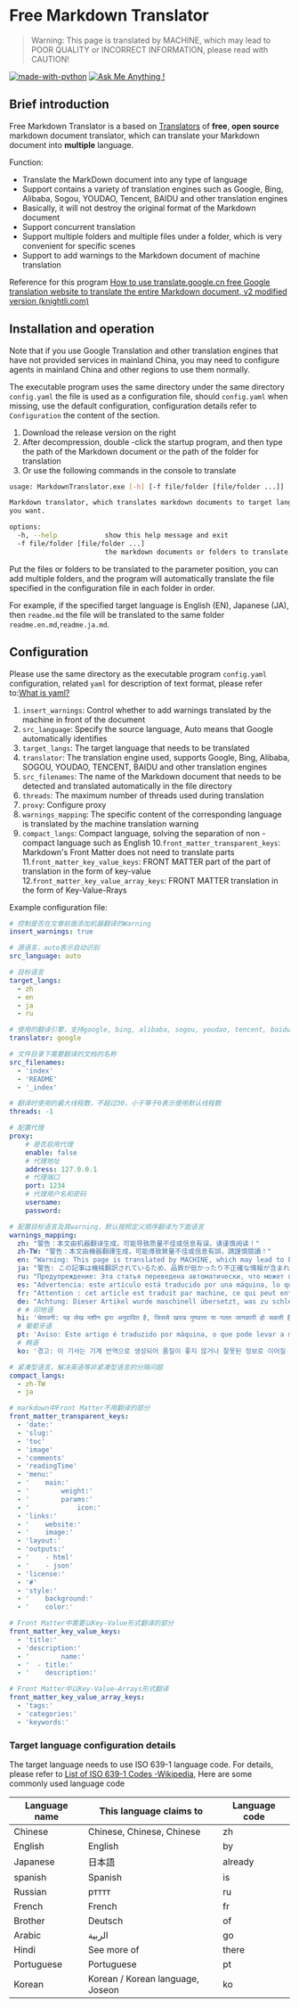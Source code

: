 # Free Markdown Translator

> Warning: This page is translated by MACHINE, which may lead to POOR QUALITY or INCORRECT INFORMATION, please read with CAUTION!

 [![made-with-python](https://img.shields.io/badge/Made%20with-Python-1f425f.svg)](https://www.python.org/) 
 [![Ask Me Anything !](https://img.shields.io/badge/Ask%20me-anything-1abc9c.svg)](https://github.com/CrazyMayfly/Free-Markdown-Translator/issues) 

## Brief introduction

Free Markdown Translator is a based on [Translators](https://github.com/UlionTse/translators) of **free**, **open source** markdown document translator, which can translate your Markdown document into **multiple** language.

Function:

- Translate the MarkDown document into any type of language
- Support contains a variety of translation engines such as Google, Bing, Alibaba, Sogou, YOUDAO, Tencent, BAIDU and other translation engines
- Basically, it will not destroy the original format of the Markdown document
- Support concurrent translation
- Support multiple folders and multiple files under a folder, which is very convenient for specific scenes
- Support to add warnings to the Markdown document of machine translation

Reference for this program [How to use translate.google.cn free Google translation website to translate the entire Markdown document, v2 modified version (knightli.com)](https://www.knightli.com/zh-tw/2022/04/24/免費-google-翻譯-整篇-markdown-文檔-修改版/) 

## Installation and operation

Note that if you use Google Translation and other translation engines that have not provided services in mainland China, you may need to configure agents in mainland China and other regions to use them normally.

The executable program uses the same directory under the same directory `config.yaml` the file is used as a configuration file, should `config.yaml` when missing, use the default configuration, configuration details refer to `Configuration` the content of the section.

1. Download the release version on the right
2. After decompression, double -click the startup program, and then type the path of the Markdown document or the path of the folder for translation
3. Or use the following commands in the console to translate

```bash
usage: MarkdownTranslator.exe [-h] [-f file/folder [file/folder ...]]

Markdown translator, which translates markdown documents to target languages
you want.

options:
  -h, --help            show this help message and exit
  -f file/folder [file/folder ...]
                        the markdown documents or folders to translate.
```

Put the files or folders to be translated to the parameter position, you can add multiple folders, and the program will automatically translate the file specified in the configuration file in each folder in order.

For example, if the specified target language is English (EN), Japanese (JA), then `readme.md` the file will be translated to the same folder `readme.en.md`,`readme.ja.md`.

## Configuration

Please use the same directory as the executable program `config.yaml` configuration, related `yaml` for description of text format, please refer to:[What is yaml?](https://www.redhat.com/en/topics/automation/what-is-yaml) 

1. `insert_warnings`: Control whether to add warnings translated by the machine in front of the document
2. `src_language`: Specify the source language, Auto means that Google automatically identifies
3. `target_langs`: The target language that needs to be translated
4. `translator`: The translation engine used, supports Google, Bing, Alibaba, SOGOU, YOUDAO, TENCENT, BAIDU and other translation engines
5. `src_filenames`: The name of the Markdown document that needs to be detected and translated automatically in the file directory
6. `threads`: The maximum number of threads used during translation
7. `proxy`: Configure proxy
8. `warnings_mapping`: The specific content of the corresponding language is translated by the machine translation warning
9. `compact_langs`: Compact language, solving the separation of non -compact language such as English
10.`front_matter_transparent_keys`: Markdown's Front Matter does not need to translate parts
11.`front_matter_key_value_keys`: FRONT MATTER part of the part of translation in the form of key-value
12.`front_matter_key_value_array_keys`: FRONT MATTER translation in the form of Key-Value-Rrays

Example configuration file:

```yaml
# 控制是否在文章前面添加机器翻译的Warning
insert_warnings: true

# 源语言，auto表示自动识别
src_language: auto

# 目标语言
target_langs:
  - zh
  - en
  - ja
  - ru

# 使用的翻译引擎，支持google, bing, alibaba, sogou, youdao, tencent, baidu等翻译引擎
translator: google

# 文件目录下需要翻译的文档的名称
src_filenames:
  - 'index'
  - 'README'
  - '_index'

# 翻译时使用的最大线程数，不超过30，小于等于0表示使用默认线程数
threads: -1

# 配置代理
proxy:
    # 是否启用代理
    enable: false
    # 代理地址
    address: 127.0.0.1
    # 代理端口
    port: 1234
    # 代理用户名和密码
    username:
    password:

# 配置目标语言及其warning，默认按照定义顺序翻译为下面语言
warnings_mapping:
  zh: "警告：本文由机器翻译生成，可能导致质量不佳或信息有误，请谨慎阅读！" 
  zh-TW: "警告：本文由機器翻譯生成，可能導致質量不佳或信息有誤，請謹慎閱讀！" 
  en: "Warning: This page is translated by MACHINE, which may lead to POOR QUALITY or INCORRECT INFORMATION, please read with CAUTION!" 
  ja: "警告: この記事は機械翻訳されているため、品質が低かったり不正確な情報が含まれる可能性があります。よくお読みください。" 
  ru: "Предупреждение: Эта статья переведена автоматически, что может привести к некачественной или неверной информации, пожалуйста, внимательно прочитайте!" 
  es: "Advertencia: este artículo está traducido por una máquina, lo que puede dar lugar a una mala calidad o información incorrecta. ¡Lea atentamente!" 
  fr: "Attention : cet article est traduit par machine, ce qui peut entraîner une mauvaise qualité ou des informations incorrectes, veuillez lire attentivement !" 
  de: "Achtung: Dieser Artikel wurde maschinell übersetzt, was zu schlechter Qualität oder falschen Informationen führen kann, bitte sorgfältig lesen!" 
  # # 印地语
  hi: 'चेतावनी: यह लेख मशीन द्वारा अनुवादित है, जिससे खराब गुणवत्ता या गलत जानकारी हो सकती है, कृपया ध्यान से पढ़ें!'
  # 葡萄牙语
  pt: 'Aviso: Este artigo é traduzido por máquina, o que pode levar a má qualidade ou informações incorretas, leia com atenção!'
  # 韩语
  ko: '경고: 이 기사는 기계 번역으로 생성되어 품질이 좋지 않거나 잘못된 정보로 이어질 수 있으므로 주의 깊게 읽으십시오!'

# 紧凑型语言，解决英语等非紧凑型语言的分隔问题
compact_langs:
  - zh-TW
  - ja

# markdown中Front Matter不用翻译的部分
front_matter_transparent_keys:
  - 'date:'
  - 'slug:'
  - 'toc'
  - 'image'
  - 'comments'
  - 'readingTime'
  - 'menu:'
  - '    main:'
  - '        weight:'
  - '        params:'
  - '            icon:'
  - 'links:'
  - '    website:'
  - '    image:'
  - 'layout:'
  - 'outputs:'
  - '    - html'
  - '    - json'
  - 'license:'
  - '#'
  - 'style:'
  - '    background:'
  - '    color:'

# Front Matter中需要以Key-Value形式翻译的部分
front_matter_key_value_keys:
  - 'title:'
  - 'description:'
  - '        name:'
  - '  - title:'
  - '    description:'

# Front Matter中以Key-Value—Arrays形式翻译
front_matter_key_value_array_keys:
  - 'tags:'
  - 'categories:'
  - 'keywords:'
```

### Target language configuration details

The target language needs to use ISO 639-1 language code. For details, please refer to [List of ISO 639-1 Codes -Wikipedia](https://en.wikipedia.org/wiki/List_of_ISO_639-1_codes), Here are some commonly used language code

|Language name|This language claims to|Language code|
| ---------- | ------------------------------ | -------- |
|Chinese|Chinese, Chinese, Chinese|zh|
|English|English|by|
|Japanese|日本語|already|
|spanish|Spanish|is|
|Russian|ртттт|ru|
|French|French|fr|
|Brother|Deutsch|of|
|Arabic|الربية|go|
|Hindi|See more of|there|
|Portuguese|Portuguese|pt|
|Korean|Korean / Korean language, Joseon|ko|
